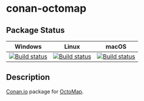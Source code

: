 # conan-octomap

## Package Status

| Windows | Linux | macOS |
|:-------:|:-----:|:-----:|
|[![Build status](https://ci.appveyor.com/api/projects/status/ivesbhtexwjij8tn/branch/testing%2F1.9.5?svg=true)](https://ci.appveyor.com/project/SpaceIm/conan-octomap)|[![Build status](https://github.com/SpaceIm/conan-octomap/workflows/.github/workflows/linux.yml/badge.svg?branch=testing%2F1.9.5)](https://github.com/SpaceIm/conan-octomap/actions/workflows/linux.yml?query=branch%3Atesting%2F1.9.5)|[![Build status](https://github.com/SpaceIm/conan-octomap/workflows/.github/workflows/macos.yml/badge.svg?branch=testing%2F1.9.5)](https://github.com/SpaceIm/conan-octomap/actions/workflows/macos.yml?query=branch%3Atesting%2F1.9.5)|

## Description

[Conan.io](https://conan.io) package for [OctoMap](https://github.com/OctoMap/octomap).
